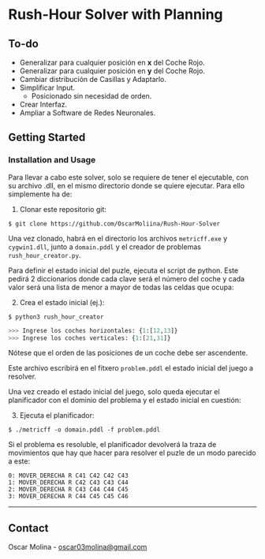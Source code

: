 # Rush-Hour Solver with Planning

## To-do
- Generalizar para cualquier posición en **x** del Coche Rojo.
- Generalizar para cualquier posición en **y** del Coche Rojo.
- Cambiar distribución de Casillas y Adaptarlo.
- Simplificar Input.
  - Posicionado sin necesidad de orden.
- Crear Interfaz.
- Ampliar a Software de Redes Neuronales.

## Getting Started
### Installation and Usage
Para llevar a cabo este solver, solo se requiere de tener el ejecutable, con su archivo .dll, en el mismo directorio donde se quiere ejecutar. Para ello simplemente ha de:
1. Clonar este repositorio git:
``` 
$ git clone https://github.com/OscarMoliina/Rush-Hour-Solver 
```
Una vez clonado, habrá en el directorio los archivos `metricff.exe` y `cygwin1.dll`, junto a `domain.pddl` y el creador de problemas `rush_hour_creator.py`.

Para definir el estado inicial del puzle, ejecuta el script de python. Este pedirá 2 diccionarios donde cada clave será el número del coche y cada valor será una lista de menor a mayor de todas las celdas que ocupa:

2. Crea el estado inicial (ej.):
```
$ python3 rush_hour_creator
```
```python
>>> Ingrese los coches horizontales: {1:[12,13]}
>>> Ingrese los coches verticales: {1:[21,31]}
```
Nótese que el orden de las posiciones de un coche debe ser ascendente.

Este archivo escribirá en el fitxero `problem.pddl` el estado inicial del juego a resolver.

Una vez creado el estado inicial del juego, solo queda ejecutar el planificador con el dominio del problema y el estado inicial en cuestión:

3. Ejecuta el planificador:
```
$ ./metricff -o domain.pddl -f problem.pddl
```
Si el problema es resoluble, el planificador devolverá la traza de movimientos que hay que hacer para resolver el puzle de un modo parecido a este:
```
0: MOVER_DERECHA R C41 C42 C42 C43
1: MOVER_DERECHA R C42 C43 C43 C44
2: MOVER_DERECHA R C43 C44 C44 C45
3: MOVER_DERECHA R C44 C45 C45 C46
```

---
## Contact
Oscar Molina - oscar03molina@gmail.com

